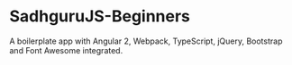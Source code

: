 # SadhguruJS-Beginners
A boilerplate app with Angular 2, Webpack, TypeScript, jQuery, Bootstrap and Font Awesome integrated.
